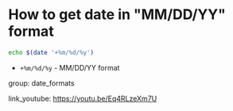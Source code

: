 # How to get date in "MM/DD/YY" format

```bash
echo $(date '+%m/%d/%y')
```

- `+%m/%d/%y` - MM/DD/YY format

group: date_formats


link_youtube: https://youtu.be/Eq4RLzeXm7U
